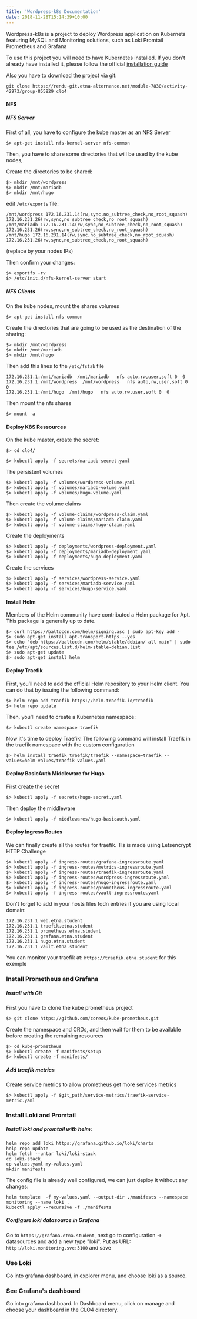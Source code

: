 ```yaml
---
title: 'Wordpress-k8s Documentation'
date: 2018-11-28T15:14:39+10:00
---
```

Wordpress-k8s is a project to deploy Wordpress application on Kubernets featuring MySQL and Monitoring solutions, such as Loki Promtail Prometheus and Grafana

To use this project you will need to have Kubernetes installed. If you don't already have installed it, please follow the official [installation guide](https://kubernetes.io/docs/setup/)

Also you have to download the project via git:
```
git clone https://rendu-git.etna-alternance.net/module-7830/activity-42973/group-855829 clo4
```

#### NFS

##### NFS Server

First of all, you have to configure the kube master as an NFS Server 
```
$> apt-get install nfs-kernel-server nfs-common
```
Then, you have to share some directories that will be used by the kube nodes, 

Create the directories to be shared:
```
$> mkdir /mnt/wordpress
$> mkdir /mnt/mariadb
$> mkdir /mnt/hugo
```

edit `/etc/exports` file:
```
/mnt/wordpress 172.16.231.14(rw,sync,no_subtree_check,no_root_squash) 172.16.231.26(rw,sync,no_subtree_check,no_root_squash)
/mnt/mariadb 172.16.231.14(rw,sync,no_subtree_check,no_root_squash) 172.16.231.26(rw,sync,no_subtree_check,no_root_squash)
/mnt/hugo 172.16.231.14(rw,sync,no_subtree_check,no_root_squash) 172.16.231.26(rw,sync,no_subtree_check,no_root_squash)
```
(replace by your nodes IPs)

Then confirm your changes:
```
$> exportfs -rv
$> /etc/init.d/nfs-kernel-server start
```

##### NFS Clients
On the kube nodes, mount the shares volumes
```
$> apt-get install nfs-common
```

Create the directories that are going to be used as the destination of the sharing:
```
$> mkdir /mnt/wordpress
$> mkdir /mnt/mariadb
$> mkdir /mnt/hugo
```

Then add this lines to the `/etc/fstab` file
```
172.16.231.1:/mnt/mariadb  /mnt/mariadb   nfs auto,rw,user,soft 0  0
172.16.231.1:/mnt/wordpress  /mnt/wordpress   nfs auto,rw,user,soft 0  0
172.16.231.1:/mnt/hugo  /mnt/hugo   nfs auto,rw,user,soft 0  0
```

Then mount the nfs shares
```
$> mount -a
```

#### Deploy K8S Ressources
On the kube master, create the secret:

```
$> cd clo4/
```

```
$> kubectl apply -f secrets/mariadb-secret.yaml
```

The persistent volumes
```
$> kubectl apply -f volumes/wordpress-volume.yaml
$> kubectl apply -f volumes/mariadb-volume.yaml
$> kubectl apply -f volumes/hugo-volume.yaml
```

Then create the volume claims
```
$> kubectl apply -f volume-claims/wordpress-claim.yaml
$> kubectl apply -f volume-claims/mariadb-claim.yaml
$> kubectl apply -f volume-claims/hugo-claim.yaml
```

Create the deployments
```
$> kubectl apply -f deployments/wordpress-deployment.yaml
$> kubectl apply -f deployments/mariadb-deployment.yaml
$> kubectl apply -f deployments/hugo-deployment.yaml
```
Create the services
```
$> kubectl apply -f services/wordpress-service.yaml
$> kubectl apply -f services/mariadb-service.yaml
$> kubectl apply -f services/hugo-service.yaml
```

#### Install Helm
Members of the Helm community have contributed a Helm package for Apt. This package is generally up to date.
```
$> curl https://baltocdn.com/helm/signing.asc | sudo apt-key add -
$> sudo apt-get install apt-transport-https --yes
$> echo "deb https://baltocdn.com/helm/stable/debian/ all main" | sudo tee /etc/apt/sources.list.d/helm-stable-debian.list
$> sudo apt-get update
$> sudo apt-get install helm
```

#### Deploy Traefik
First, you’ll need to add the official Helm repository to your Helm client. You can do that by issuing the following command:
```
$> helm repo add traefik https://helm.traefik.io/traefik
$> helm repo update
```

Then, you’ll need to create a Kubernetes namespace:
```
$> kubectl create namespace traefik
```
Now it's time to deploy Traefik! The following command will install Traefik in the traefik namespace with the custom configuration

``` 
$> helm install traefik traefik/traefik --namespace=traefik --values=helm-values/traefik-values.yaml
```

#### Deploy BasicAuth Middleware for Hugo
First create the secret
```
$> kubectl apply -f secrets/hugo-secret.yaml
```
Then deploy the middleware
```
$> kubectl apply -f middlewares/hugo-basicauth.yaml
```

#### Deploy Ingress Routes
We can finally create all the routes for traefik. Tls is made using Letsencrypt HTTP Challenge
```
$> kubectl apply -f ingress-routes/grafana-ingressroute.yaml
$> kubectl apply -f ingress-routes/metrics-ingressroute.yaml
$> kubectl apply -f ingress-routes/traefik-ingressroute.yaml
$> kubectl apply -f ingress-routes/wordpress-ingressroute.yaml
$> kubectl apply -f ingress-routes/hugo-ingressroute.yaml
$> kubectl apply -f ingress-routes/prometheus-ingressroute.yaml
$> kubectl apply -f ingress-routes/vault-ingressroute.yaml
```

Don't forget to add in your hosts files fqdn entries if you are using local domain:
```
172.16.231.1 web.etna.student
172.16.231.1 traefik.etna.student
172.16.231.1 prometheus.etna.student
172.16.231.1 grafana.etna.student
172.16.231.1 hugo.etna.student
172.16.231.1 vault.etna.student
```

You can monitor your traefik at:
`https://traefik.etna.student` for this exemple

### Install Prometheus and Grafana

##### Install with Git
First you have to clone the kube prometheus project
```
$> git clone https://github.com/coreos/kube-prometheus.git
```

Create the namespace and CRDs, and then wait for them to be available before creating the remaining resources
```
$> cd kube-prometheus
$> kubectl create -f manifests/setup 
$> kubectl create -f manifests/
```
##### Add traefik metrics
Create service metrics to allow prometheus get more services metrics
```
$> kubectl apply -f $git_path/service-metrics/traefik-service-metric.yaml
```

### Install Loki and Promtail

##### Install loki and promtail with helm:
```
helm repo add loki https://grafana.github.io/loki/charts
help repo update
helm fetch --untar loki/loki-stack
cd loki-stack
cp values.yaml my-values.yaml
mkdir manifests
```
The config file is already well configured, we can just deploy it without any changes: 

```
helm template  -f my-values.yaml --output-dir ./manifests --namespace monitoring --name loki .
kubectl apply --recursive -f ./manifests
```

##### Configure loki datasource in Grafana
Go to `https://grafana.etna.student`, next go to configuration -> datasources
and add a new type "loki".
Put as URL: `http://loki.monitoring.svc:3100` and save

### Use Loki
Go into grafana dashboard, in explorer menu, and choose loki as a source.

### See Grafana's dashboard
Go into grafana dashboard. In Dashboard menu, click on manage and choose your dashboard in the CLO4 directory.
